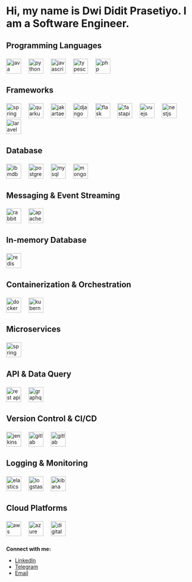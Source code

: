 <h1 align="left">Hi, my name is Dwi Didit Prasetiyo. I am a Software Engineer.</h1>

###


<h2 align="left">Programming Languages</h2>

###

<div align="left">
  <img src="https://cdn.jsdelivr.net/gh/devicons/devicon/icons/java/java-original.svg" height="40" alt="java logo"  />
  <img width="12" />
  <img src="https://cdn.jsdelivr.net/gh/devicons/devicon/icons/python/python-original.svg" height="40" alt="python logo"  />
  <img width="12" />
  <img src="https://cdn.jsdelivr.net/gh/devicons/devicon/icons/javascript/javascript-original.svg" height="40" alt="javascript logo"  />
  <img width="12" />
  <img src="https://cdn.jsdelivr.net/gh/devicons/devicon/icons/typescript/typescript-original.svg" height="40" alt="typescript logo"  />
  <img width="12" />
  <img src="https://cdn.jsdelivr.net/gh/devicons/devicon/icons/php/php-original.svg" height="40" alt="php logo"  />
  <img width="12" />
</div>

###

<h2 align="left">Frameworks</h2>

###

<div align="left">
  <img src="https://cdn.jsdelivr.net/gh/devicons/devicon/icons/spring/spring-original.svg" height="40" alt="spring logo"  />
  <img width="12" />
  <img src="https://dwidi.com/wp-content/uploads/2024/08/quarkus.png" height="40" alt="quarkus logo"  />
  <img width="12" />
  <img src="https://dwidi.com/wp-content/uploads/2024/07/jakartaEE.png" height="40" alt="jakartaee logo"  />
  <img width="12" />
  <img src="https://cdn.jsdelivr.net/gh/devicons/devicon/icons/django/django-plain.svg" height="40" alt="django logo"  />
  <img width="12" />
  <img src="https://cdn.jsdelivr.net/gh/devicons/devicon/icons/flask/flask-original.svg" height="40" alt="flask logo"  />
  <img width="12" />
  <img src="https://cdn.jsdelivr.net/gh/devicons/devicon/icons/fastapi/fastapi-original.svg" height="40" alt="fastapi logo"  />
  <img width="12" />
  <img src="https://cdn.jsdelivr.net/gh/devicons/devicon/icons/vuejs/vuejs-original.svg" height="40" alt="vuejs logo"  />
  <img width="12" />
  <img src="https://dwidi.com/wp-content/uploads/2024/07/nestjs-480.png" height="40" alt="nestjs logo"  />
  <img width="12" />
  <img src="https://dwidi.com/wp-content/uploads/2024/07/laravel-96.png" height="40" alt="laravel logo"  />
  <img width="12" />
</div>

###

<h2 align="left">Database</h2>

###

<div align="left">
  <img src="https://dwidi.com/wp-content/uploads/2024/08/ibm-db2.png" height="40" alt="ibmdb2 logo"  />
  <img width="12" />
  <img src="https://cdn.jsdelivr.net/gh/devicons/devicon/icons/postgresql/postgresql-original.svg" height="40" alt="postgresql logo"  />
  <img width="12" />
  <img src="https://dwidi.com/wp-content/uploads/2024/07/mysql-480.png" height="40" alt="mysql logo"  />
  <img width="12" />
  <img src="https://cdn.jsdelivr.net/gh/devicons/devicon/icons/mongodb/mongodb-original.svg" height="40" alt="mongodb logo"  />
</div>

###

<h2 align="left">Messaging & Event Streaming</h2>

###

<div align="left">
  <img src="https://dwidi.com/wp-content/uploads/2024/07/rabbitmq-logo.png" height="40" alt="rabbitmq logo"  />
  <img width="12" />
  <img src="https://cdn.jsdelivr.net/gh/devicons/devicon/icons/apachekafka/apachekafka-original.svg" height="40" alt="apachekafka logo"  />
  <img width="12" />
</div>

###

<h2 align="left">In-memory Database</h2>

###

<div align="left">
  <img src="https://cdn.jsdelivr.net/gh/devicons/devicon/icons/redis/redis-original.svg" height="40" alt="redis logo"  />
  <img width="12" />
</div>

###

<h2 align="left">Containerization & Orchestration</h2>

###

<div align="left">
  <img src="https://cdn.jsdelivr.net/gh/devicons/devicon/icons/docker/docker-original.svg" height="40" alt="docker logo"  />
  <img width="12" />
  <img src="https://cdn.jsdelivr.net/gh/devicons/devicon/icons/kubernetes/kubernetes-plain.svg" height="40" alt="kubernetes logo"  />
  <img width="12" />
</div>

###

<h2 align="left">Microservices</h2>

###

<div align="left">
  <img src="https://cdn.jsdelivr.net/gh/devicons/devicon/icons/spring/spring-original.svg" height="40" alt="spring logo"  />
  <img width="12" />
</div>

###

<h2 align="left">API & Data Query</h2>

###

<div align="left">
  <img src="https://dwidi.com/wp-content/uploads/2024/07/icons8-rest-api-100.png" height="40" alt="rest api"  />
  <img width="12" />
  <img src="https://cdn.jsdelivr.net/gh/devicons/devicon/icons/graphql/graphql-plain.svg" height="40" alt="graphql logo"  />
  <img width="12" />
</div>

###

<h2 align="left">Version Control & CI/CD</h2>

###

<div align="left">
  <img src="https://cdn.jsdelivr.net/gh/devicons/devicon/icons/jenkins/jenkins-line.svg" height="40" alt="jenkins logo"  />
  <img width="12" />
  <img src="https://cdn.jsdelivr.net/gh/devicons/devicon/icons/gitlab/gitlab-original.svg" height="40" alt="gitlab logo"  />
  <img width="12" />
  <img src="https://dwidi.com/wp-content/uploads/2024/07/github-512.png" height="40" alt="gitlab logo"  />
  <img width="12" />
</div>

###

<h2 align="left">Logging & Monitoring</h2>

###

<div align="left">
  <img src="https://dwidi.com/wp-content/uploads/2024/08/icons8-elasticsearch-240.png" height="40" alt="elasticsearch"  />
  <img width="12" />
  <img src="https://dwidi.com/wp-content/uploads/2024/08/icons8-logstash-240.png" height="40" alt="logstash"  />
  <img width="12" />
  <img src="https://dwidi.com/wp-content/uploads/2024/08/icons8-kibana-240.png" height="40" alt="kibana"  />
  <img width="12" />
</div>

###

<h2 align="left">Cloud Platforms</h2>

###

<div align="left">
  <img src="https://dwidi.com/wp-content/uploads/2024/07/amazon-web-services-480.png" height="40" alt="aws logo"  />
  <img width="12" />
  <img src="https://cdn.jsdelivr.net/gh/devicons/devicon/icons/azure/azure-original.svg" height="40" alt="azure logo"  />
  <img width="12" />
  <img src="https://cdn.jsdelivr.net/gh/devicons/devicon/icons/digitalocean/digitalocean-original.svg" height="40" alt="digitalocean logo"  />
  <img width="12" />
</div>

###

<strong align="left">Connect with me:</strong>
- [LinkedIn](https://www.linkedin.com/in/dwididitp/)
- [Telegram](https://t.me/dwididitp)
- [Email](mailto:didit@dwidi.dev)

###
